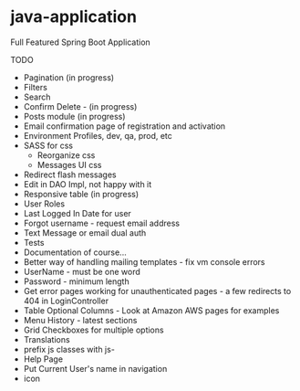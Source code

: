 # java-application
Full Featured Spring Boot Application

TODO

* Pagination (in progress)
* Filters
* Search
* Confirm Delete - (in progress)
* Posts module (in progress)
* Email confirmation page of registration and activation
* Environment Profiles, dev, qa, prod, etc
* SASS for css
  * Reorganize css
  * Messages UI css
* Redirect flash messages
* Edit in DAO Impl, not happy with it
* Responsive table (in progress)
* User Roles
* Last Logged In Date for user
* Forgot username - request email address
* Text Message or email dual auth
* Tests
* Documentation of course...
* Better way of handling mailing templates - fix vm console errors
* UserName - must be one word
* Password - minimum length
* Get error pages working for unauthenticated pages - a few redirects to 404 in LoginController
* Table Optional Columns - Look at Amazon AWS pages for examples
* Menu History - latest sections
* Grid Checkboxes for multiple options
* Translations
* prefix js classes with js-
* Help Page
* Put Current User's name in navigation
* icon
